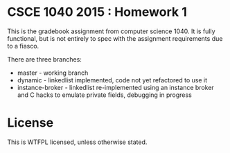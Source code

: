 CSCE 1040 2015 : Homework 1
===========================

This is the gradebook assignment from computer science 1040.
It is fully functional, but is not entirely to spec with the assignment requirements due to a fiasco.

There are three branches:

* master - working branch
* dynamic - linkedlist implemented, code not yet refactored to use it
* instance-broker - linkedlist re-implemented using an instance broker and C hacks to emulate private fields, debugging in progress

License
=======

This is WTFPL licensed, unless otherwise stated.

